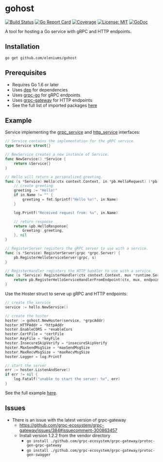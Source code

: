 # gohost

[![Build Status](https://travis-ci.org/eleniums/gohost.svg?branch=master)](https://travis-ci.org/eleniums/gohost) [![Go Report Card](https://goreportcard.com/badge/github.com/eleniums/gohost)](https://goreportcard.com/report/github.com/eleniums/gohost) [![Coverage](http://gocover.io/_badge/github.com/eleniums/gohost)](http://gocover.io/github.com/eleniums/gohost) [![License: MIT](https://img.shields.io/badge/License-MIT-yellow.svg)](https://github.com/eleniums/gohost/blob/master/LICENSE) [![GoDoc](https://godoc.org/github.com/eleniums/gohost?status.svg)](https://godoc.org/github.com/eleniums/gohost)

A tool for hosting a Go service with gRPC and HTTP endpoints.

## Installation

```
go get github.com/eleniums/gohost
```

## Prerequisites

- Requires Go 1.6 or later
- Uses [dep](https://github.com/golang/dep) for dependencies
- Uses [grpc-go](https://github.com/grpc/grpc-go) for gRPC endpoints
- Uses [grpc-gateway](https://github.com/grpc-ecosystem/grpc-gateway) for HTTP endpoints
- See the full list of imported packages [here](https://godoc.org/github.com/eleniums/gohost?imports)

## Example

Service implementing the [grpc_service](https://github.com/eleniums/gohost/blob/master/grpc_service.go) and [http_service](https://github.com/eleniums/gohost/blob/master/http_service.go) interfaces:
```go
// Service contains the implementation for the gRPC service.
type Service struct{}

// NewService creates a new instance of Service.
func NewService() *Service {
	return &Service{}
}

// Hello will return a personalized greeting.
func (s *Service) Hello(ctx context.Context, in *pb.HelloRequest) (*pb.HelloResponse, error) {
	// create greeting
	greeting := "Hello!"
	if in.Name != "" {
		greeting = fmt.Sprintf("Hello %v!", in.Name)
	}

	log.Printf("Received request from: %v", in.Name)

	// return response
	return &pb.HelloResponse{
		Greeting: greeting,
	}, nil
}

// RegisterServer registers the gRPC server to use with a service.
func (s *Service) RegisterServer(grpc *grpc.Server) {
	pb.RegisterHelloServiceServer(grpc, s)
}

// RegisterHandler registers the HTTP handler to use with a service.
func (s *Service) RegisterHandler(ctx context.Context, mux *runtime.ServeMux, endpoint string, opts []grpc.DialOption) error {
	return pb.RegisterHelloServiceHandlerFromEndpoint(ctx, mux, endpoint, opts)
}
```

Use the Hoster struct to serve up gRPC and HTTP endpoints:
```go
// create the service
service := hello.NewService()

// create the hoster
hoster := gohost.NewHoster(service, *grpcAddr)
hoster.HTTPAddr = *httpAddr
hoster.EnableCORS = *enableCors
hoster.CertFile = *certFile
hoster.KeyFile = *keyFile
hoster.InsecureSkipVerify = *insecureSkipVerify
hoster.MaxSendMsgSize = *maxSendMsgSize
hoster.MaxRecvMsgSize = *maxRecvMsgSize
hoster.Logger = log.Printf

// start the server
err := hoster.ListenAndServe()
if err != nil {
	log.Fatalf("unable to start the server: %v", err)
}
```

See the full example [here](https://github.com/eleniums/gohost/tree/master/examples/hello).

## Issues
- There is an issue with the latest version of grpc-gateway
    - https://github.com/grpc-ecosystem/grpc-gateway/issues/384#issuecomment-300863457
    - Install version 1.2.2 from the vendor directory
        - `go install ./github.com/grpc-ecosystem/grpc-gateway/protoc-gen-grpc-gateway`
        - `go install ./github.com/grpc-ecosystem/grpc-gateway/protoc-gen-swagger`
